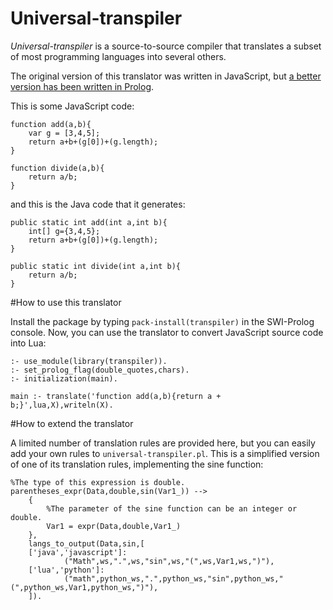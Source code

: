 # Universal-transpiler

*Universal-transpiler* is a source-to-source compiler that translates a subset of most programming languages into several others.

The original version of this translator was written in JavaScript, but [a better version has been written in Prolog](universal-transpiler.pl).

This is some JavaScript code:

	function add(a,b){
		var g = [3,4,5];
		return a+b+(g[0])+(g.length);
	} 

	function divide(a,b){
		return a/b;
	}

and this is the Java code that it generates:

	public static int add(int a,int b){
		int[] g={3,4,5};
		return a+b+(g[0])+(g.length);
	} 
	 
	public static int divide(int a,int b){
		return a/b;
	}

#How to use this translator

Install the package by typing `pack-install(transpiler)` in the SWI-Prolog console.
Now, you can use the translator to convert JavaScript source code into Lua:

	:- use_module(library(transpiler)).
	:- set_prolog_flag(double_quotes,chars).
	:- initialization(main).

	main :- translate('function add(a,b){return a + b;}',lua,X),writeln(X).


#How to extend the translator

A limited number of translation rules are provided here, but you can easily add your own rules to `universal-transpiler.pl`.
This is a simplified version of one of its translation rules, implementing the sine function:

	%The type of this expression is double.
	parentheses_expr(Data,double,sin(Var1_)) -->
        {
			%The parameter of the sine function can be an integer or double.
			Var1 = expr(Data,double,Var1_)
		},
        langs_to_output(Data,sin,[
        ['java','javascript']:
                ("Math",ws,".",ws,"sin",ws,"(",ws,Var1,ws,")"),
        ['lua','python']:
                ("math",python_ws,".",python_ws,"sin",python_ws,"(",python_ws,Var1,python_ws,")"),
        ]).
